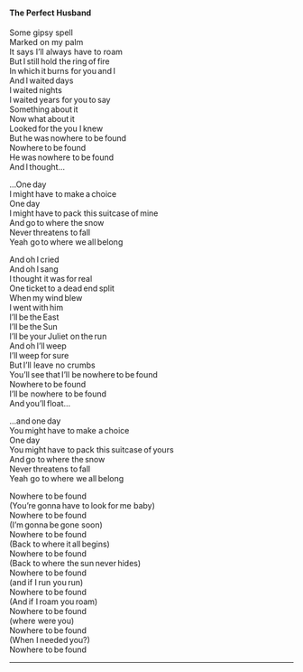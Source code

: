 #### The Perfect Husband

Some gipsy spell  
Marked on my palm  
It says I’ll always have to roam  
But I still hold the ring of fire  
In which it burns for you and I  
And I waited days  
I waited nights  
I waited years for you to say  
Something about it  
Now what about it  
Looked for the you I knew  
But he was nowhere to be found  
Nowhere to be found  
He was nowhere to be found  
And I thought…  


…One day  
I might have to make a choice  
One day  
I might have to pack this suitcase of mine  
And go to where the snow  
Never threatens to fall  
Yeah go to where we all belong  


And oh I cried  
And oh I sang  
I thought it was for real  
One ticket to a dead end split  
When my wind blew  
I went with him  
I’ll be the East  
I’ll be the Sun  
I’ll be your Juliet on the run  
And oh I’ll weep  
I’ll weep for sure  
But I’ll leave no crumbs  
You’ll see that I’ll be nowhere to be found  
Nowhere to be found  
I’ll be nowhere to be found  
And you’ll float…  


…and one day  
You might have to make a choice  
One day  
You might have to pack this suitcase of yours  
And go to where the snow  
Never threatens to fall  
Yeah go to where we all belong  


Nowhere to be found  
(You’re gonna have to look for me baby)  
Nowhere to be found  
(I’m gonna be gone soon)  
Nowhere to be found  
(Back to where it all begins)  
Nowhere to be found  
(Back to where the sun never hides)  
Nowhere to be found  
(and if I run you run)  
Nowhere to be found   
(And if I roam you roam)  
Nowhere to be found  
(where were you)  
Nowhere to be found  
(When I needed you?)  
Nowhere to be found  
___

